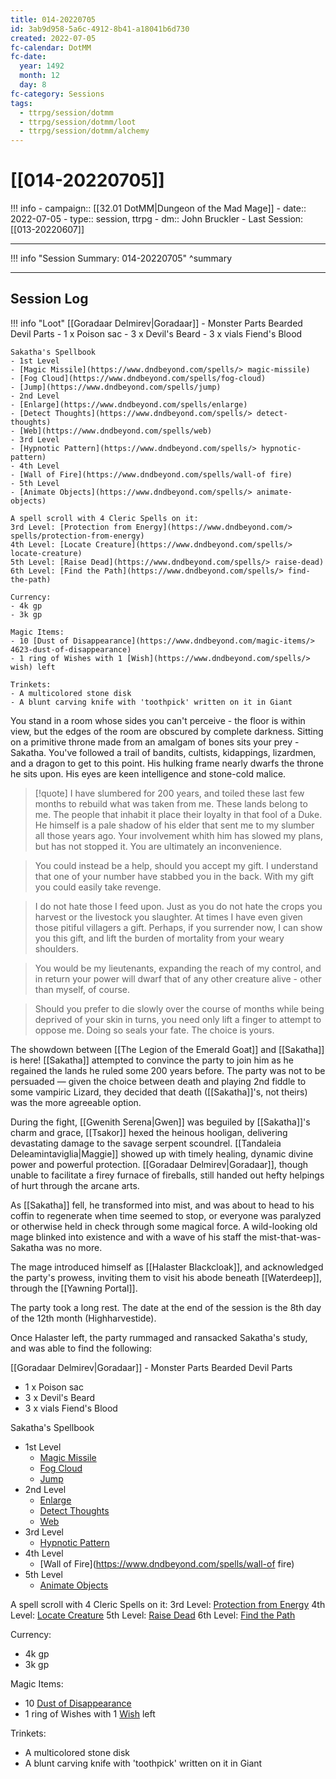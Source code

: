 ```yaml
---
title: 014-20220705
id: 3ab9d958-5a6c-4912-8b41-a18041b6d730
created: 2022-07-05
fc-calendar: DotMM
fc-date:
  year: 1492
  month: 12
  day: 8
fc-category: Sessions
tags:
  - ttrpg/session/dotmm
  - ttrpg/session/dotmm/loot
  - ttrpg/session/dotmm/alchemy
---
```


# [[014-20220705]]

!!! info
    - campaign:: [[32.01 DotMM|Dungeon of the Mad Mage]]
    - date:: 2022-07-05
    - type:: session, ttrpg
    - dm:: John Bruckler
    - Last Session: [[013-20220607]]


---

!!! info "Session Summary: 014-20220705"
    ^summary

---

## Session Log



!!! info "Loot"
    [[Goradaar Delmirev|Goradaar]] - Monster Parts
    Bearded Devil Parts
    - 1 x Poison sac
    - 3 x Devil's Beard
    - 3 x vials Fiend's Blood
    
    Sakatha's Spellbook
    - 1st Level
    - [Magic Missile](https://www.dndbeyond.com/spells/> magic-missile)
    - [Fog Cloud](https://www.dndbeyond.com/spells/fog-cloud)
    - [Jump](https://www.dndbeyond.com/spells/jump)
    - 2nd Level
    - [Enlarge](https://www.dndbeyond.com/spells/enlarge)
    - [Detect Thoughts](https://www.dndbeyond.com/spells/> detect-thoughts)
    - [Web](https://www.dndbeyond.com/spells/web)
    - 3rd Level
    - [Hypnotic Pattern](https://www.dndbeyond.com/spells/> hypnotic-pattern)
    - 4th Level
    - [Wall of Fire](https://www.dndbeyond.com/spells/wall-of fire)
    - 5th Level
    - [Animate Objects](https://www.dndbeyond.com/spells/> animate-objects)
    
    A spell scroll with 4 Cleric Spells on it:
    3rd Level: [Protection from Energy](https://www.dndbeyond.com/> spells/protection-from-energy)
    4th Level: [Locate Creature](https://www.dndbeyond.com/spells/> locate-creature)
    5th Level: [Raise Dead](https://www.dndbeyond.com/spells/> raise-dead)
    6th Level: [Find the Path](https://www.dndbeyond.com/spells/> find-the-path)
    
    Currency:
    - 4k gp
    - 3k gp
    
    Magic Items:
    - 10 [Dust of Disappearance](https://www.dndbeyond.com/magic-items/> 4623-dust-of-disappearance)
    - 1 ring of Wishes with 1 [Wish](https://www.dndbeyond.com/spells/> wish) left
    
    Trinkets:
    - A multicolored stone disk
    - A blunt carving knife with 'toothpick' written on it in Giant

You stand in a room whose sides you can't perceive - the floor is within view, but the edges of the room are obscured by complete darkness. Sitting on a primitive throne made from an amalgam of bones sits your prey - Sakatha. You've followed a trail of bandits, cultists, kidappings, lizardmen, and a dragon to get to this point. His hulking frame nearly dwarfs the throne he sits upon. His eyes are keen intelligence and stone-cold malice. 

>[!quote]
>I have slumbered for 200 years, and toiled these last few months to rebuild what was taken from me. These lands belong to me. The people that inhabit it place their loyalty in that fool of a Duke. He himself is a pale shadow of his elder that sent me to my slumber all those years ago. Your involvement whith him has slowed my plans, but has not stopped it. You are ultimately an inconvenience.
    
>You could instead be a help, should you accept my gift. I understand that one of your number have stabbed you in the back. With my gift you could easily take revenge. 
    
>I do not hate those I feed upon. Just as you do not hate the crops you harvest or the livestock you slaughter. At times I have even given those pitiful villagers a gift. Perhaps, if you surrender now, I can show you this gift, and lift the burden of mortality from your weary shoulders.
    
>You would be my lieutenants, expanding the reach of my control, and in return your power will dwarf that of any other creature alive - other than myself, of course.
    
>Should you prefer to die slowly over the course of months while being deprived of your skin in turns, you need only lift a finger to attempt to oppose me. Doing so seals your fate. The choice is yours.


The showdown between [[The Legion of the Emerald Goat]] and [[Sakatha]] is here! [[Sakatha]] attempted to convince the party to join him as he regained the lands he ruled some 200 years before. The party was not to be persuaded — given the choice between death and playing 2nd fiddle to some vampiric Lizard, they decided that death ([[Sakatha]]'s, not theirs) was the more agreeable option.

During the fight, [[Gwenith Serena|Gwen]] was beguiled by [[Sakatha]]'s charm and grace, [[Tsakor]] hexed the heinous hooligan, delivering devastating damage to the savage serpent scoundrel. [[Tandaleia Deleamintaviglia|Maggie]] showed up with timely healing, dynamic divine power and powerful protection. [[Goradaar Delmirev|Goradaar]], though unable to facilitate a firey furnace of fireballs, still handed out hefty helpings of hurt through the arcane arts.

As [[Sakatha]] fell, he transformed into mist, and was about to head to his coffin to regenerate when time seemed to stop, or everyone was paralyzed or otherwise held in check through some magical force. A wild-looking old mage blinked into existence and with a wave of his staff the mist-that-was-Sakatha was no more.

The mage introduced himself as [[Halaster Blackcloak]], and acknowledged the party's prowess, inviting them to visit his abode beneath [[Waterdeep]], through the [[Yawning Portal]].

The party took a long rest. The date at the end of the session is the 8th day of the 12th month (Highharvestide).

Once Halaster left, the party rummaged and ransacked Sakatha's study, and was able to find the following:

[[Goradaar Delmirev|Goradaar]] - Monster Parts
Bearded Devil Parts
- 1 x Poison sac
- 3 x Devil's Beard
- 3 x vials Fiend's Blood

Sakatha's Spellbook
- 1st Level
    - [Magic Missile](https://www.dndbeyond.com/spells/magic-missile)
    - [Fog Cloud](https://www.dndbeyond.com/spells/fog-cloud)
    - [Jump](https://www.dndbeyond.com/spells/jump)
- 2nd Level
    - [Enlarge](https://www.dndbeyond.com/spells/enlarge)
    - [Detect Thoughts](https://www.dndbeyond.com/spells/detect-thoughts)
    - [Web](https://www.dndbeyond.com/spells/web)
- 3rd Level
    - [Hypnotic Pattern](https://www.dndbeyond.com/spells/hypnotic-pattern)
- 4th Level
    - [Wall of Fire](https://www.dndbeyond.com/spells/wall-of fire)
- 5th Level
    - [Animate Objects](https://www.dndbeyond.com/spells/animate-objects)

A spell scroll with 4 Cleric Spells on it:
3rd Level: [Protection from Energy](https://www.dndbeyond.com/spells/protection-from-energy)
4th Level: [Locate Creature](https://www.dndbeyond.com/spells/locate-creature)
5th Level: [Raise Dead](https://www.dndbeyond.com/spells/raise-dead)
6th Level: [Find the Path](https://www.dndbeyond.com/spells/find-the-path)

Currency:
- 4k gp
- 3k gp

Magic Items:
- 10 [Dust of Disappearance](https://www.dndbeyond.com/magic-items/4623-dust-of-disappearance)
- 1 ring of Wishes with 1 [Wish](https://www.dndbeyond.com/spells/wish) left

Trinkets:
- A multicolored stone disk
- A blunt carving knife with 'toothpick' written on it in Giant